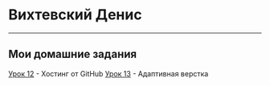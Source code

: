 # Вихтевский Денис
***
## Мои домашние задания

[Урок 12](https://vikhtevsky.github.io/lesson_12/src/ "урок 12") - Хостинг от GitHub
[Урок 13](https://vikhtevsky.github.io/lesson_13/ "урок 13") - Адаптивная верстка
